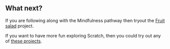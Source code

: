 ## What next?

If you are following along with the Mindfulness pathway then tryout the [Fruit salad](https://learning-admin.raspberrypi.org/admin/projects/fruit-salad) project.

If you want to have more fun exploring Scratch, then you could try out any of [these projects](https://projects.raspberrypi.org/en/projects?software%5B%5D=scratch).
